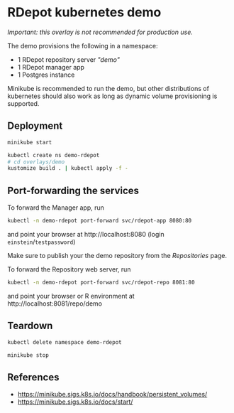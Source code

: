 
# RDepot kubernetes demo

*Important: this overlay is not recommended for production use.*

The demo provisions the following in a namespace:
* 1 RDepot repository server *"demo"*
* 1 RDepot manager app
* 1 Postgres instance

Minikube is recommended to run the demo, but other distributions of kubernetes should also work as long as dynamic volume provisioning is supported.

## Deployment

```bash
minikube start
```

```bash
kubectl create ns demo-rdepot
# cd overlays/demo
kustomize build . | kubectl apply -f -
```

## Port-forwarding the services

To forward the Manager app, run
```bash
kubectl -n demo-rdepot port-forward svc/rdepot-app 8080:80
```

and point your browser at http://localhost:8080 (login `einstein`/`testpassword`)

Make sure to publish your the demo repository from the *Repositories* page. 

To forward the Repository web server, run
```bash
kubectl -n demo-rdepot port-forward svc/rdepot-repo 8081:80
```
and point your browser or R environment at http://localhost:8081/repo/demo

## Teardown

```bash
kubectl delete namespace demo-rdepot
```

```bash
minikube stop
```

## References

* https://minikube.sigs.k8s.io/docs/handbook/persistent_volumes/
* https://minikube.sigs.k8s.io/docs/start/

